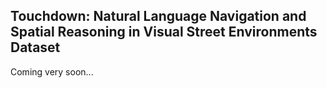 ## Touchdown: Natural Language Navigation and Spatial Reasoning in Visual Street Environments Dataset
Coming very soon...

